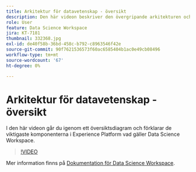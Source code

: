 ```yaml
---
title: Arkitektur för datavetenskap - översikt
description: Den här videon beskriver den övergripande arkitekturen och illustrerar de viktigaste komponenterna i Data Science Workspace i Adobe Experience Platform.
role: User
feature: Data Science Workspace
jira: KT-7181
thumbnail: 332368.jpg
exl-id: de40f58b-36bd-458c-b792-c8963546f42e
source-git-commit: 90f7621536573f60ac6585404b1ac0e49cb08496
workflow-type: tm+mt
source-wordcount: '67'
ht-degree: 0%

---
```


# Arkitektur för datavetenskap - översikt

I den här videon går du igenom ett översiktsdiagram och förklarar de viktigaste komponenterna i Experience Platform vad gäller Data Science Workspace.

>[!VIDEO](https://video.tv.adobe.com/v/332368)

Mer information finns på [Dokumentation för Data Science Workspace](https://experienceleague.adobe.com/docs/experience-platform/data-science-workspace/home.html).

